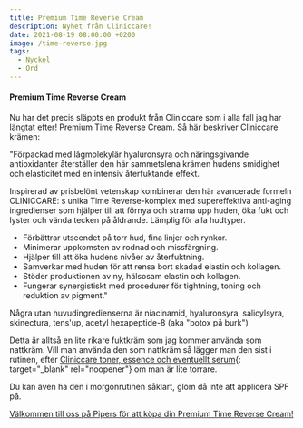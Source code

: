 ```yaml
---
title: Premium Time Reverse Cream
description: Nyhet från Cliniccare!
date: 2021-08-19 08:00:00 +0200
image: /time-reverse.jpg
tags:
  - Nyckel
  - Ord
---
```

#### Premium Time Reverse Cream

Nu har det precis släppts en produkt fr&aring;n Cliniccare som i alla fall jag har längtat efter\! Premium Time Reverse Cream. S&aring; här beskriver Cliniccare krämen:

"Förpackad med l&aring;gmolekylär hyaluronsyra och näringsgivande antioxidanter &aring;terställer den här sammetslena krämen hudens smidighet och elasticitet med en intensiv &aring;terfuktande effekt.

Inspirerad av prisbelönt vetenskap kombinerar den här avancerade formeln CLINICCARE: s unika Time Reverse-komplex med supereffektiva anti-aging ingredienser som hjälper till att förnya och strama upp huden, öka fukt och lyster och vända tecken p&aring; &aring;ldrande. Lämplig för alla hudtyper.

* Förbättrar utseendet p&aring; torr hud, fina linjer och rynkor.
* Minimerar uppkomsten av rodnad och missfärgning.
* Hjälper till att öka hudens niv&aring;er av &aring;terfuktning.
* Samverkar med huden för att rensa bort skadad elastin och kollagen.
* Stöder produktionen av ny, hälsosam elastin och kollagen.
* Fungerar synergistiskt med procedurer för tightning, toning och reduktion av pigment."

N&aring;gra utan huvudingredienserna är niacinamid, hyaluronsyra, salicylsyra, skinectura, tens'up, acetyl hexapeptide-8 (aka "botox p&aring; burk")

Detta är allts&aring; en lite rikare fuktkräm som jag kommer använda som nattkräm. Vill man använda den som nattkräm s&aring; lägger man den sist i rutinen, efter&nbsp;[Cliniccare toner, essence och eventuellt serum](/produkter/){: target="_blank" rel="noopener"} om man är lite torrare.

Du kan även ha den i morgonrutinen s&aring;klart, glöm d&aring; inte att applicera SPF p&aring;.

[Välkommen till oss p&aring; Pipers för att köpa din Premium Time Reverse Cream\!](/bokning/)
